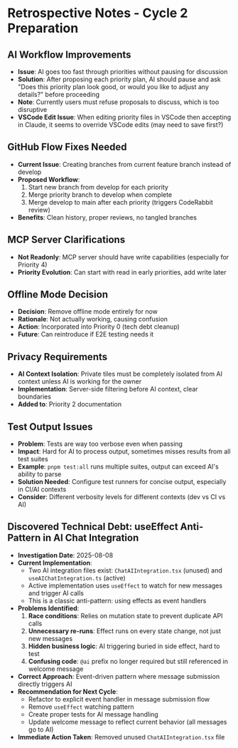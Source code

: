 # Retrospective Notes - Cycle 2 Preparation

## AI Workflow Improvements
- **Issue**: AI goes too fast through priorities without pausing for discussion
- **Solution**: After proposing each priority plan, AI should pause and ask "Does this priority plan look good, or would you like to adjust any details?" before proceeding
- **Note**: Currently users must refuse proposals to discuss, which is too disruptive
- **VSCode Edit Issue**: When editing priority files in VSCode then accepting in Claude, it seems to override VSCode edits (may need to save first?)

## GitHub Flow Fixes Needed
- **Current Issue**: Creating branches from current feature branch instead of develop
- **Proposed Workflow**:
  1. Start new branch from develop for each priority
  2. Merge priority branch to develop when complete
  3. Merge develop to main after each priority (triggers CodeRabbit review)
- **Benefits**: Clean history, proper reviews, no tangled branches

## MCP Server Clarifications
- **Not Readonly**: MCP server should have write capabilities (especially for Priority 4)
- **Priority Evolution**: Can start with read in early priorities, add write later

## Offline Mode Decision
- **Decision**: Remove offline mode entirely for now
- **Rationale**: Not actually working, causing confusion
- **Action**: Incorporated into Priority 0 (tech debt cleanup)
- **Future**: Can reintroduce if E2E testing needs it

## Privacy Requirements
- **AI Context Isolation**: Private tiles must be completely isolated from AI context unless AI is working for the owner
- **Implementation**: Server-side filtering before AI context, clear boundaries
- **Added to**: Priority 2 documentation

## Test Output Issues
- **Problem**: Tests are way too verbose even when passing
- **Impact**: Hard for AI to process output, sometimes misses results from all test suites
- **Example**: `pnpm test:all` runs multiple suites, output can exceed AI's ability to parse
- **Solution Needed**: Configure test runners for concise output, especially in CI/AI contexts
- **Consider**: Different verbosity levels for different contexts (dev vs CI vs AI)

## Discovered Technical Debt: useEffect Anti-Pattern in AI Chat Integration
- **Investigation Date**: 2025-08-08
- **Current Implementation**: 
  - Two AI integration files exist: `ChatAIIntegration.tsx` (unused) and `useAIChatIntegration.ts` (active)
  - Active implementation uses `useEffect` to watch for new messages and trigger AI calls
  - This is a classic anti-pattern: using effects as event handlers
- **Problems Identified**:
  1. **Race conditions**: Relies on mutation state to prevent duplicate API calls
  2. **Unnecessary re-runs**: Effect runs on every state change, not just new messages
  3. **Hidden business logic**: AI triggering buried in side effect, hard to test
  4. **Confusing code**: `@ai` prefix no longer required but still referenced in welcome message
- **Correct Approach**: Event-driven pattern where message submission directly triggers AI
- **Recommendation for Next Cycle**:
  - Refactor to explicit event handler in message submission flow
  - Remove `useEffect` watching pattern
  - Create proper tests for AI message handling
  - Update welcome message to reflect current behavior (all messages go to AI)
- **Immediate Action Taken**: Removed unused `ChatAIIntegration.tsx` file
